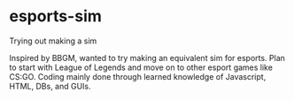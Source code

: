 # esports-sim
Trying out making a sim

Inspired by BBGM, wanted to try making an equivalent sim for esports. Plan to start with League of Legends and move on to other esport games like CS:GO. 
Coding mainly done through learned knowledge of Javascript, HTML, DBs, and GUIs. 
